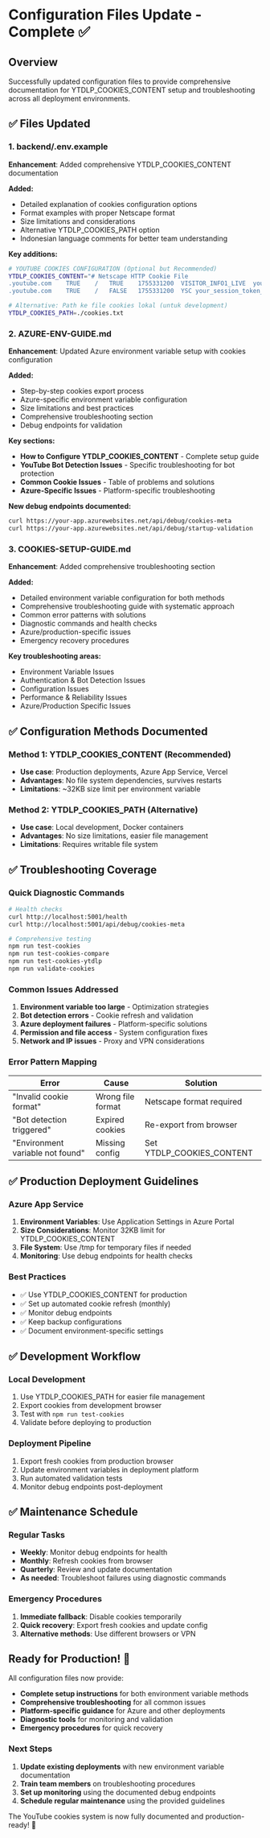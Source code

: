 # Configuration Files Update - Complete ✅

## Overview

Successfully updated configuration files to provide comprehensive documentation for YTDLP_COOKIES_CONTENT setup and troubleshooting across all deployment environments.

## ✅ Files Updated

### 1. backend/.env.example

**Enhancement**: Added comprehensive YTDLP_COOKIES_CONTENT documentation

**Added:**

- Detailed explanation of cookies configuration options
- Format examples with proper Netscape format
- Size limitations and considerations
- Alternative YTDLP_COOKIES_PATH option
- Indonesian language comments for better team understanding

**Key additions:**

```bash
# YOUTUBE COOKIES CONFIGURATION (Optional but Recommended)
YTDLP_COOKIES_CONTENT="# Netscape HTTP Cookie File
.youtube.com	TRUE	/	TRUE	1755331200	VISITOR_INFO1_LIVE	your_visitor_id_here
.youtube.com	TRUE	/	FALSE	1755331200	YSC	your_session_token_here"

# Alternative: Path ke file cookies lokal (untuk development)
YTDLP_COOKIES_PATH=./cookies.txt
```

### 2. AZURE-ENV-GUIDE.md

**Enhancement**: Updated Azure environment variable setup with cookies configuration

**Added:**

- Step-by-step cookies export process
- Azure-specific environment variable configuration
- Size limitations and best practices
- Comprehensive troubleshooting section
- Debug endpoints for validation

**Key sections:**

- **How to Configure YTDLP_COOKIES_CONTENT** - Complete setup guide
- **YouTube Bot Detection Issues** - Specific troubleshooting for bot protection
- **Common Cookie Issues** - Table of problems and solutions
- **Azure-Specific Issues** - Platform-specific troubleshooting

**New debug endpoints documented:**

```bash
curl https://your-app.azurewebsites.net/api/debug/cookies-meta
curl https://your-app.azurewebsites.net/api/debug/startup-validation
```

### 3. COOKIES-SETUP-GUIDE.md

**Enhancement**: Added comprehensive troubleshooting section

**Added:**

- Detailed environment variable configuration for both methods
- Comprehensive troubleshooting guide with systematic approach
- Common error patterns with solutions
- Diagnostic commands and health checks
- Azure/production-specific issues
- Emergency recovery procedures

**Key troubleshooting areas:**

- Environment Variable Issues
- Authentication & Bot Detection Issues
- Configuration Issues
- Performance & Reliability Issues
- Azure/Production Specific Issues

## ✅ Configuration Methods Documented

### Method 1: YTDLP_COOKIES_CONTENT (Recommended)

- **Use case**: Production deployments, Azure App Service, Vercel
- **Advantages**: No file system dependencies, survives restarts
- **Limitations**: ~32KB size limit per environment variable

### Method 2: YTDLP_COOKIES_PATH (Alternative)

- **Use case**: Local development, Docker containers
- **Advantages**: No size limitations, easier file management
- **Limitations**: Requires writable file system

## ✅ Troubleshooting Coverage

### Quick Diagnostic Commands

```bash
# Health checks
curl http://localhost:5001/health
curl http://localhost:5001/api/debug/cookies-meta

# Comprehensive testing
npm run test-cookies
npm run test-cookies-compare
npm run test-cookies-ytdlp
npm run validate-cookies
```

### Common Issues Addressed

1. **Environment variable too large** - Optimization strategies
2. **Bot detection errors** - Cookie refresh and validation
3. **Azure deployment failures** - Platform-specific solutions
4. **Permission and file access** - System configuration fixes
5. **Network and IP issues** - Proxy and VPN considerations

### Error Pattern Mapping

| Error                            | Cause             | Solution                  |
| -------------------------------- | ----------------- | ------------------------- |
| "Invalid cookie format"          | Wrong file format | Netscape format required  |
| "Bot detection triggered"        | Expired cookies   | Re-export from browser    |
| "Environment variable not found" | Missing config    | Set YTDLP_COOKIES_CONTENT |

## ✅ Production Deployment Guidelines

### Azure App Service

1. **Environment Variables**: Use Application Settings in Azure Portal
2. **Size Considerations**: Monitor 32KB limit for YTDLP_COOKIES_CONTENT
3. **File System**: Use /tmp for temporary files if needed
4. **Monitoring**: Use debug endpoints for health checks

### Best Practices

- ✅ Use YTDLP_COOKIES_CONTENT for production
- ✅ Set up automated cookie refresh (monthly)
- ✅ Monitor debug endpoints
- ✅ Keep backup configurations
- ✅ Document environment-specific settings

## ✅ Development Workflow

### Local Development

1. Use YTDLP_COOKIES_PATH for easier file management
2. Export cookies from development browser
3. Test with `npm run test-cookies`
4. Validate before deploying to production

### Deployment Pipeline

1. Export fresh cookies from production browser
2. Update environment variables in deployment platform
3. Run automated validation tests
4. Monitor debug endpoints post-deployment

## ✅ Maintenance Schedule

### Regular Tasks

- **Weekly**: Monitor debug endpoints for health
- **Monthly**: Refresh cookies from browser
- **Quarterly**: Review and update documentation
- **As needed**: Troubleshoot failures using diagnostic commands

### Emergency Procedures

1. **Immediate fallback**: Disable cookies temporarily
2. **Quick recovery**: Export fresh cookies and update config
3. **Alternative methods**: Use different browsers or VPN

## Ready for Production! 🎉

All configuration files now provide:

- **Complete setup instructions** for both environment variable methods
- **Comprehensive troubleshooting** for all common issues
- **Platform-specific guidance** for Azure and other deployments
- **Diagnostic tools** for monitoring and validation
- **Emergency procedures** for quick recovery

### Next Steps

1. **Update existing deployments** with new environment variable documentation
2. **Train team members** on troubleshooting procedures
3. **Set up monitoring** using the documented debug endpoints
4. **Schedule regular maintenance** using the provided guidelines

The YouTube cookies system is now fully documented and production-ready! 🚀
